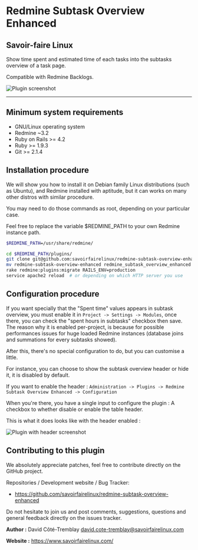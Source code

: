 Redmine Subtask Overview Enhanced
=================================

Savoir-faire Linux
------------------

Show time spent and estimated time of each tasks into the subtasks overview of a task page.

Compatible with Redmine Backlogs.


![Plugin screenshot](https://github.com/savoirfairelinux/redmine-subtask-overview-enhanced/raw/master/screenshots/overview.jpg)

___


Minimum system requirements
---------------------------

* GNU/Linux operating system
* Redmine ~3.2
* Ruby on Rails >= 4.2
* Ruby >= 1.9.3
* Git >= 2.1.4


Installation procedure
----------------------

We will show you how to install it on Debian family Linux distributions (such as Ubuntu), and Redmine installed with aptitude, but it can works on many other distros with similar procedure.

You may need to do those commands as root, depending on your particular case.

Feel free to replace the variable $REDMINE_PATH to your own Redmine instance path.

```bash
$REDMINE_PATH=/usr/share/redmine/

cd $REDMINE_PATH/plugins/
git clone git@github.com:savoirfairelinux/redmine-subtask-overview-enhanced.git
mv redmine-subtask-overview-enhanced redmine_subtask_overview_enhanced
rake redmine:plugins:migrate RAILS_ENV=production
service apache2 reload  # or depending on which HTTP server you use

```

Configuration procedure
-----------------------

If you want specially that the "Spent time" values appears in subtask overview, you must enable it in `Project -> Settings -> Modules`, once there, you can check the "spent hours in subtasks" checkbox then save. The reason why it is enabled per-project, is because for possible performances issues for huge loaded Redmine instances (database joins and summations for every subtasks showed).

After this, there's no special configuration to do, but you can customise a little.

For instance, you can choose to show the subtask overview header or hide it, it is disabled by default.

If you want to enable the header : `Administration -> Plugins -> Redmine Subtask Overview Enhanced -> Configuration`

When you're there, you have a single input to configure the plugin : A checkbox to whether disable or enable the table header.

This is what it does looks like with the header enabled :

![Plugin with header screenshot](https://github.com/savoirfairelinux/redmine-subtask-overview-enhanced/raw/master/screenshots/with-thead.jpg)


Contributing to this plugin
---------------------------

We absolutely appreciate patches, feel free to contribute directly on the GitHub project.

Repositories / Development website / Bug Tracker:
- https://github.com/savoirfairelinux/redmine-subtask-overview-enhanced

Do not hesitate to join us and post comments, suggestions, questions and general feedback directly on the issues tracker.

**Author :** David Côté-Tremblay <david.cote-tremblay@savoirfairelinux.com>

**Website :** https://www.savoirfairelinux.com/
